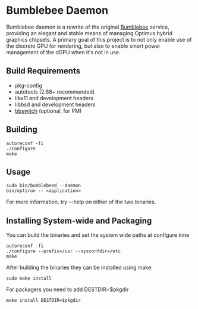 Bumblebee Daemon
=================

Bumblebee daemon is a rewrite of the original
[Bumblebee](https://github.com/Bumblebee-Project/Bumblebee)
service, providing an elegant and stable means of managing Optimus
hybrid graphics chipsets. A primary goal of this project is to not only
enable use of the discrete GPU for rendering, but also to enable
smart power management of the dGPU when it's not in use.

Build Requirements
-------------------

- pkg-config
- autotools (2.68+ recommended)
- libx11 and development headers
- libbsd and development headers
- [bbswitch](https://github.com/Bumblebee-Project/bbswitch) (optional, for PM)

Building
---------

    autoreconf -fi
    ./configure
    make

Usage
------

    sudo bin/bumblebeed --daemon
    bin/optirun -- <application>
    
For more information, try --help on either of the two binaries.

Installing System-wide and Packaging
-------------------------------------

You can build the binaries and set the system wide paths at configure time

    autoreconf -fi
    ./configure --prefix=/usr --sysconfdir=/etc
    make

After building the binaries they can be installed using make:

    sudo make install

For packagers you need to add DESTDIR=$pkgdir

    make install DESTDIR=$pkgdir
